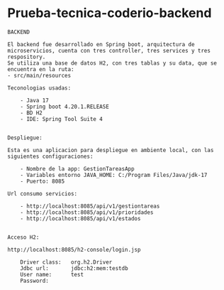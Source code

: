 # Prueba-tecnica-coderio-backend

	BACKEND
	
	El backend fue desarrollado en Spring boot, arquitectura de microservicios, cuenta con tres controller, tres services y tres respository.
	Se utiliza una base de datos H2, con tres tablas y su data, que se encuentra en la ruta: 
	- src/main/resources
	
	Teconologias usadas:
	
		- Java 17
		- Spring boot 4.20.1.RELEASE
		- BD H2
		- IDE: Spring Tool Suite 4
	
	
	Despliegue:
	
	Esta es una aplicacion para despliegue en ambiente local, con las siguientes configuraciones:
	
		- Nombre de la app: GestionTareasApp
		- Variables entorno JAVA_HOME: C:/Program Files/Java/jdk-17
		- Puerto: 8085
	
	Url consumo servicios:
	
		- http://localhost:8085/api/v1/gestiontareas
		- http://localhost:8085/api/v1/prioridades	
		- http://localhost:8085/api/v1/estados
		
		
	Acceso H2:
	
	http://localhost:8085/h2-console/login.jsp 
	
		Driver class: 	org.h2.Driver
		Jdbc url: 		jdbc:h2:mem:testdb
		User name:		test
		Password:		
		
	
